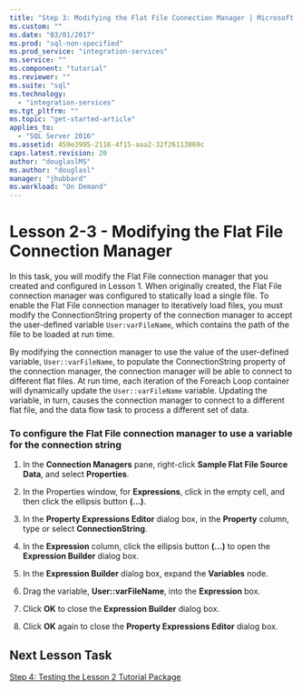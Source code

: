```yaml
---
title: "Step 3: Modifying the Flat File Connection Manager | Microsoft Docs"
ms.custom: ""
ms.date: "03/01/2017"
ms.prod: "sql-non-specified"
ms.prod_service: "integration-services"
ms.service: ""
ms.component: "tutorial"
ms.reviewer: ""
ms.suite: "sql"
ms.technology: 
  - "integration-services"
ms.tgt_pltfrm: ""
ms.topic: "get-started-article"
applies_to: 
  - "SQL Server 2016"
ms.assetid: 459e3995-2116-4f15-aaa2-32f26113869c
caps.latest.revision: 20
author: "douglaslMS"
ms.author: "douglasl"
manager: "jhubbard"
ms.workload: "On Demand"
---
```

# Lesson 2-3 - Modifying the Flat File Connection Manager
In this task, you will modify the Flat File connection manager that you created and configured in Lesson 1. When originally created, the Flat File connection manager was configured to statically load a single file. To enable the Flat File connection manager to iteratively load files, you must modify the ConnectionString property of the connection manager to accept the user-defined variable `User:varFileName`, which contains the path of the file to be loaded at run time.  
  
By modifying the connection manager to use the value of the user-defined variable, `User::varFileName`, to populate the ConnectionString property of the connection manager, the connection manager will be able to connect to different flat files. At run time, each iteration of the Foreach Loop container will dynamically update the `User::varFileName` variable. Updating the variable, in turn, causes the connection manager to connect to a different flat file, and the data flow task to process a different set of data.  
  
### To configure the Flat File connection manager to use a variable for the connection string  
  
1.  In the **Connection Managers** pane, right-click **Sample Flat File Source Data**, and select **Properties**.  
  
2.  In the Properties window, for **Expressions**, click in the empty cell, and then click the ellipsis button **(…)**.  
  
3.  In the **Property Expressions Editor** dialog box, in the **Property** column, type or select **ConnectionString**.  
  
4.  In the **Expression** column, click the ellipsis button **(…)** to open the **Expression Builder** dialog box.  
  
5.  In the **Expression Builder** dialog box, expand the **Variables** node.  
  
6.  Drag the variable, **User::varFileName**, into the **Expression** box.  
  
7.  Click **OK** to close the **Expression Builder** dialog box.  
  
8.  Click **OK** again to close the **Property Expressions Editor** dialog box.  
  
## Next Lesson Task  
[Step 4: Testing the Lesson 2 Tutorial Package](../integration-services/lesson-2-4-testing-the-lesson-2-tutorial-package.md)  
  
  
  
